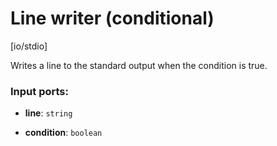 # Line writer (conditional)

[io/stdio]

Writes a line to the standard output when the condition is true.

### Input ports:

* __line__: `string`


* __condition__: `boolean`


